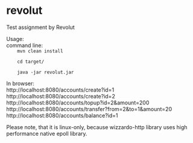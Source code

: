# revolut
Test assignment by Revolut

Usage:  
command line:  
`    mvn clean install`

`    cd target/`

`    java -jar revolut.jar`

In browser:  
    http://localhost:8080/accounts/create?id=1  
    http://localhost:8080/accounts/create?id=2  
    http://localhost:8080/accounts/topup?id=2&amount=200  
    http://localhost:8080/accounts/transfer?from=2&to=1&amount=20  
    http://localhost:8080/accounts/balance?id=1  

Please note, that it is linux-only, because wizzardo-http library uses high performance native epoll library.
